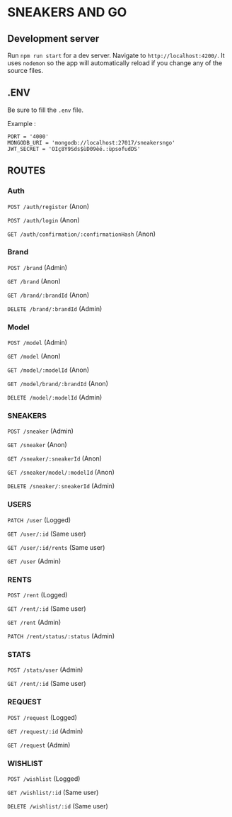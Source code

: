 # SNEAKERS AND GO

## Development server
Run `npm run start` for a dev server. Navigate to `http://localhost:4200/`. It uses `nodemon` so the app will automatically reload if you change any of the source files.

## .ENV
Be sure to fill the `.env` file.

Example :
```dotenv
PORT = '4000'
MONGODB_URI = 'mongodb://localhost:27017/sneakersngo'
JWT_SECRET = 'OIç8Y9Sds$ùD09èé.:ùpsofudDS'
```

## ROUTES

### Auth

`POST /auth/register` (Anon)

`POST /auth/login` (Anon)

`GET /auth/confirmation/:confirmationHash` (Anon)

### Brand

`POST /brand` (Admin)

`GET /brand` (Anon)

`GET /brand/:brandId` (Anon)

`DELETE /brand/:brandId` (Admin)

### Model

`POST /model` (Admin)

`GET /model` (Anon)

`GET /model/:modelId` (Anon)

`GET /model/brand/:brandId` (Anon)

`DELETE /model/:modelId` (Admin)

### SNEAKERS

`POST /sneaker` (Admin)

`GET /sneaker` (Anon)

`GET /sneaker/:sneakerId` (Anon)

`GET /sneaker/model/:modelId` (Anon)

`DELETE /sneaker/:sneakerId` (Admin)

### USERS

`PATCH /user` (Logged)

`GET /user/:id` (Same user)

`GET /user/:id/rents` (Same user)

`GET /user` (Admin)

### RENTS

`POST /rent` (Logged)

`GET /rent/:id` (Same user)

`GET /rent` (Admin)

`PATCH /rent/status/:status` (Admin)

### STATS

`POST /stats/user` (Admin)

`GET /rent/:id` (Same user)


### REQUEST

`POST /request` (Logged)

`GET /request/:id` (Admin)

`GET /request` (Admin)

### WISHLIST

`POST /wishlist` (Logged)

`GET /wishlist/:id` (Same user)

`DELETE /wishlist/:id` (Same user)

